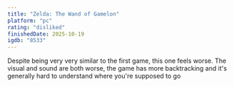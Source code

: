 ```yaml
---
title: "Zelda: The Wand of Gamelon"
platform: "pc"
rating: "disliked"
finishedDate: 2025-10-19
igdb: "8533"
---
```


Despite being very very similar to the first game, this one feels worse. The visual and sound are both worse, the game has more backtracking and it's generally hard to understand where you're supposed to go
